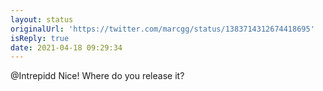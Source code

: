 ```yaml
---
layout: status
originalUrl: 'https://twitter.com/marcgg/status/1383714312674418695'
isReply: true
date: 2021-04-18 09:29:34
---
```


@Intrepidd Nice! Where do you release it?
